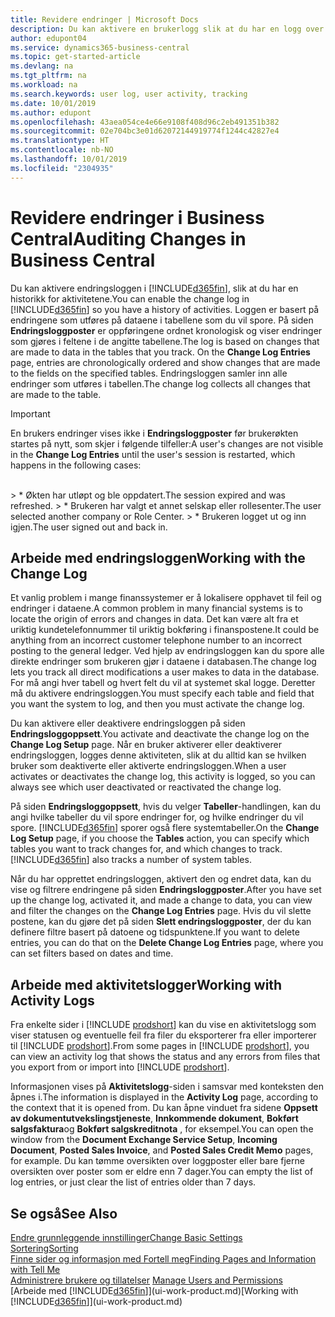 ```yaml
---
title: Revidere endringer | Microsoft Docs
description: Du kan aktivere en brukerlogg slik at du har en logg over eventuelle endringer i data i sporede tabeller. Du kan også spore aktiviteter med bestemte typer aktivitetslogger.
author: edupont04
ms.service: dynamics365-business-central
ms.topic: get-started-article
ms.devlang: na
ms.tgt_pltfrm: na
ms.workload: na
ms.search.keywords: user log, user activity, tracking
ms.date: 10/01/2019
ms.author: edupont
ms.openlocfilehash: 43aea054ce4e66e9108f408d96c2eb491351b382
ms.sourcegitcommit: 02e704bc3e01d62072144919774f1244c42827e4
ms.translationtype: HT
ms.contentlocale: nb-NO
ms.lasthandoff: 10/01/2019
ms.locfileid: "2304935"
---
```

# <a name="auditing-changes-in-business-central"></a><span data-ttu-id="36b41-104">Revidere endringer i Business Central</span><span class="sxs-lookup"><span data-stu-id="36b41-104">Auditing Changes in Business Central</span></span>

<span data-ttu-id="36b41-105">Du kan aktivere endringsloggen i [!INCLUDE[d365fin](includes/d365fin_md.md)], slik at du har en historikk for aktivitetene.</span><span class="sxs-lookup"><span data-stu-id="36b41-105">You can enable the change log in [!INCLUDE[d365fin](includes/d365fin_md.md)] so you have a history of activities.</span></span> <span data-ttu-id="36b41-106">Loggen er basert på endringene som utføres på dataene i tabellene som du vil spore. På siden **Endringsloggposter** er oppføringene ordnet kronologisk og viser endringer som gjøres i feltene i de angitte tabellene.</span><span class="sxs-lookup"><span data-stu-id="36b41-106">The log is based on changes that are made to data in the tables that you track. On the **Change Log Entries** page, entries are chronologically ordered and show changes that are made to the fields on the specified tables.</span></span> <span data-ttu-id="36b41-107">Endringsloggen samler inn alle endringer som utføres i tabellen.</span><span class="sxs-lookup"><span data-stu-id="36b41-107">The change log collects all changes that are made to the table.</span></span>

> [!Important]
> <span data-ttu-id="36b41-108">En brukers endringer vises ikke i **Endringsloggposter** før brukerøkten startes på nytt, som skjer i følgende tilfeller:</span><span class="sxs-lookup"><span data-stu-id="36b41-108">A user's changes are not visible in the **Change Log Entries** until the user's session is restarted, which happens in the following cases:</span></span>
<br />
> * <span data-ttu-id="36b41-109">Økten har utløpt og ble oppdatert.</span><span class="sxs-lookup"><span data-stu-id="36b41-109">The session expired and was refreshed.</span></span>
> * <span data-ttu-id="36b41-110">Brukeren har valgt et annet selskap eller rollesenter.</span><span class="sxs-lookup"><span data-stu-id="36b41-110">The user selected another company or Role Center.</span></span>
> * <span data-ttu-id="36b41-111">Brukeren logget ut og inn igjen.</span><span class="sxs-lookup"><span data-stu-id="36b41-111">The user signed out and back in.</span></span>

## <a name="working-with-the-change-log"></a><span data-ttu-id="36b41-112">Arbeide med endringsloggen</span><span class="sxs-lookup"><span data-stu-id="36b41-112">Working with the Change Log</span></span>

<span data-ttu-id="36b41-113">Et vanlig problem i mange finanssystemer er å lokalisere opphavet til feil og endringer i dataene.</span><span class="sxs-lookup"><span data-stu-id="36b41-113">A common problem in many financial systems is to locate the origin of errors and changes in data.</span></span> <span data-ttu-id="36b41-114">Det kan være alt fra et uriktig kundetelefonnummer til uriktig bokføring i finanspostene.</span><span class="sxs-lookup"><span data-stu-id="36b41-114">It could be anything from an incorrect customer telephone number to an incorrect posting to the general ledger.</span></span> <span data-ttu-id="36b41-115">Ved hjelp av endringsloggen kan du spore alle direkte endringer som brukeren gjør i dataene i databasen.</span><span class="sxs-lookup"><span data-stu-id="36b41-115">The change log lets you track all direct modifications a user makes to data in the database.</span></span> <span data-ttu-id="36b41-116">For må angi hver tabell og hvert felt du vil at systemet skal logge. Deretter må du aktivere endringsloggen.</span><span class="sxs-lookup"><span data-stu-id="36b41-116">You must specify each table and field that you want the system to log, and then you must activate the change log.</span></span>  

<span data-ttu-id="36b41-117">Du kan aktivere eller deaktivere endringsloggen på siden **Endringsloggoppsett**.</span><span class="sxs-lookup"><span data-stu-id="36b41-117">You activate and deactivate the change log on the **Change Log Setup** page.</span></span> <span data-ttu-id="36b41-118">Når en bruker aktiverer eller deaktiverer endringsloggen, logges denne aktiviteten, slik at du alltid kan se hvilken bruker som deaktiverte eller aktiverte endringsloggen.</span><span class="sxs-lookup"><span data-stu-id="36b41-118">When a user activates or deactivates the change log, this activity is logged, so you can always see which user deactivated or reactivated the change log.</span></span>

<span data-ttu-id="36b41-119">På siden **Endringsloggoppsett**, hvis du velger **Tabeller**-handlingen, kan du angi hvilke tabeller du vil spore endringer for, og hvilke endringer du vil spore. [!INCLUDE[d365fin](includes/d365fin_md.md)] sporer også flere systemtabeller.</span><span class="sxs-lookup"><span data-stu-id="36b41-119">On the **Change Log Setup** page, if you choose the **Tables** action, you can specify which tables you want to track changes for, and which changes to track. [!INCLUDE[d365fin](includes/d365fin_md.md)] also tracks a number of system tables.</span></span>

<span data-ttu-id="36b41-120">Når du har opprettet endringsloggen, aktivert den og endret data, kan du vise og filtrere endringene på siden **Endringsloggposter**.</span><span class="sxs-lookup"><span data-stu-id="36b41-120">After you have set up the change log, activated it, and made a change to data, you can view and filter the changes on the **Change Log Entries** page.</span></span> <span data-ttu-id="36b41-121">Hvis du vil slette postene, kan du gjøre det på siden **Slett endringsloggposter**, der du kan definere filtre basert på datoene og tidspunktene.</span><span class="sxs-lookup"><span data-stu-id="36b41-121">If you want to delete entries, you can do that on the **Delete Change Log Entries** page, where you can set filters based on dates and time.</span></span>  

## <a name="working-with-activity-logs"></a><span data-ttu-id="36b41-122">Arbeide med aktivitetslogger</span><span class="sxs-lookup"><span data-stu-id="36b41-122">Working with Activity Logs</span></span>

<span data-ttu-id="36b41-123">Fra enkelte sider i [!INCLUDE [prodshort](includes/prodshort.md)] kan du vise en aktivitetslogg som viser statusen og eventuelle feil fra filer du eksporterer fra eller importerer til [!INCLUDE [prodshort](includes/prodshort.md)].</span><span class="sxs-lookup"><span data-stu-id="36b41-123">From some pages in [!INCLUDE [prodshort](includes/prodshort.md)], you can view an activity log that shows the status and any errors from files that you export from or import into [!INCLUDE [prodshort](includes/prodshort.md)].</span></span>  

<span data-ttu-id="36b41-124">Informasjonen vises på **Aktivitetslogg**-siden i samsvar med konteksten den åpnes i.</span><span class="sxs-lookup"><span data-stu-id="36b41-124">The information is displayed in the **Activity Log** page, according to the context that it is opened from.</span></span> <span data-ttu-id="36b41-125">Du kan åpne vinduet fra sidene **Oppsett av dokumentutvekslingstjeneste**, **Innkommende dokument**, **Bokført salgsfaktura**og **Bokført salgskreditnota** , for eksempel.</span><span class="sxs-lookup"><span data-stu-id="36b41-125">You can open the window from the **Document Exchange Service Setup**, **Incoming Document**, **Posted Sales Invoice**, and **Posted Sales Credit Memo** pages, for example.</span></span> <span data-ttu-id="36b41-126">Du kan tømme oversikten over loggposter eller bare fjerne oversikten over poster som er eldre enn 7 dager.</span><span class="sxs-lookup"><span data-stu-id="36b41-126">You can empty the list of log entries, or just clear the list of entries older than 7 days.</span></span>  

## <a name="see-also"></a><span data-ttu-id="36b41-127">Se også</span><span class="sxs-lookup"><span data-stu-id="36b41-127">See Also</span></span>
[<span data-ttu-id="36b41-128">Endre grunnleggende innstillinger</span><span class="sxs-lookup"><span data-stu-id="36b41-128">Change Basic Settings</span></span>](ui-change-basic-settings.md)  
[<span data-ttu-id="36b41-129">Sortering</span><span class="sxs-lookup"><span data-stu-id="36b41-129">Sorting</span></span>](ui-sorting.md)  
[<span data-ttu-id="36b41-130">Finne sider og informasjon med Fortell meg</span><span class="sxs-lookup"><span data-stu-id="36b41-130">Finding Pages and Information with Tell Me</span></span>](ui-search.md)  
<span data-ttu-id="36b41-131">[Administrere brukere og tillatelser](ui-how-users-permissions.md)  </span><span class="sxs-lookup"><span data-stu-id="36b41-131">[Manage Users and Permissions](ui-how-users-permissions.md)  </span></span>  
<span data-ttu-id="36b41-132">[Arbeide med [!INCLUDE[d365fin](includes/d365fin_md.md)]](ui-work-product.md)</span><span class="sxs-lookup"><span data-stu-id="36b41-132">[Working with [!INCLUDE[d365fin](includes/d365fin_md.md)]](ui-work-product.md)</span></span>  
